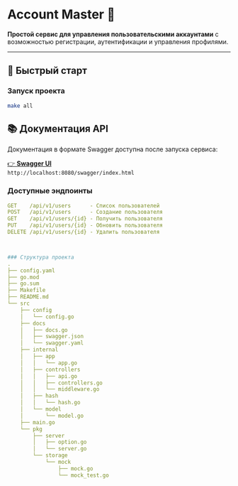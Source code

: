 # Account Master 🔐

**Простой сервис для управления пользовательскими аккаунтами** с возможностью регистрации, аутентификации и управления профилями.

---

## 🚀 Быстрый старт

### Запуск проекта
```bash
make all
```

## 📚 Документация API

Документация в формате Swagger доступна после запуска сервиса:

[👉 **Swagger UI**](http://localhost:8080/swagger/index.html)  
`http://localhost:8080/swagger/index.html`

### Доступные эндпоинты
```yaml
GET    /api/v1/users      - Список пользователей
POST   /api/v1/users      - Создание пользователя
GET    /api/v1/users/{id} - Получить пользователя
PUT    /api/v1/users/{id} - Обновить пользователя
DELETE /api/v1/users/{id} - Удалить пользователя



### Структура проекта
.
├── config.yaml
├── go.mod
├── go.sum
├── Makefile
├── README.md
└── src
    ├── config
    │   └── config.go
    ├── docs
    │   ├── docs.go
    │   ├── swagger.json
    │   └── swagger.yaml
    ├── internal
    │   ├── app
    │   │   └── app.go
    │   ├── controllers
    │   │   ├── api.go
    │   │   ├── controllers.go
    │   │   └── middleware.go
    │   ├── hash
    │   │   └── hash.go
    │   └── model
    │       └── model.go
    ├── main.go
    └── pkg
        ├── server
        │   ├── option.go
        │   └── server.go
        └── storage
            └── mock
                ├── mock.go
                └── mock_test.go

